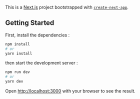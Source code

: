 This is a [Next.js](https://nextjs.org/) project bootstrapped with [`create-next-app`](https://github.com/vercel/next.js/tree/canary/packages/create-next-app).

## Getting Started

First, install the dependencies :

```bash
npm install
# or
yarn install
```
then start the development server :
```bash
npm run dev
# or
yarn dev
```

Open [http://localhost:3000](http://localhost:3000) with your browser to see the result.


